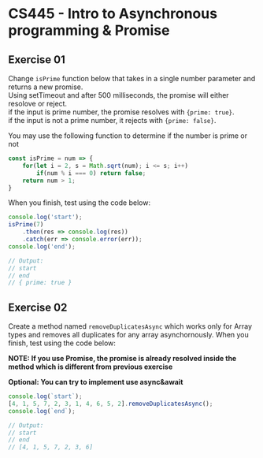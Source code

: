 # CS445 - Intro to Asynchronous programming & Promise

## Exercise 01
Change `isPrime` function below that takes in a single number parameter and returns a new promise.  
Using setTimeout and after 500 milliseconds, the promise will either resolove or reject.  
if the input is prime number, the promise resolves with `{prime: true}`.  
if the input is not a prime number, it rejects with `{prime: false}`.  
  
You may use the following function to determine if the number is prime or not
```javascript
const isPrime = num => {
    for(let i = 2, s = Math.sqrt(num); i <= s; i++)
        if(num % i === 0) return false; 
    return num > 1;
}
```
When you finish, test using the code below:
```javascript
console.log('start');
isPrime(7)
    .then(res => console.log(res))
    .catch(err => console.error(err));
console.log('end');

// Output:
// start
// end
// { prime: true }
```

## Exercise 02
Create a method named `removeDuplicatesAsync` which works only for Array types and removes all duplicates for any array asynchornously. When you finish, test using the code below:

**NOTE: If you use Promise, the promise is already resolved inside the method which is different from previous exercise**

**Optional: You can try to implement use async&await**

```javascript
console.log(`start`);
[4, 1, 5, 7, 2, 3, 1, 4, 6, 5, 2].removeDuplicatesAsync(); 
console.log(`end`);

// Output:
// start
// end
// [4, 1, 5, 7, 2, 3, 6]
